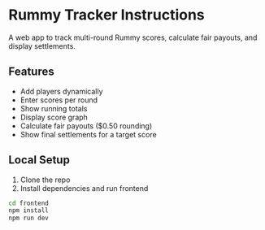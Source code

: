 # Rummy Tracker Instructions


A web app to track multi-round Rummy scores, calculate fair payouts, and display settlements.

## Features

- Add players dynamically
- Enter scores per round
- Show running totals
- Display score graph
- Calculate fair payouts ($0.50 rounding)
- Show final settlements for a target score

## Local Setup

1. Clone the repo
2. Install dependencies and run frontend

```bash
cd frontend
npm install
npm run dev
